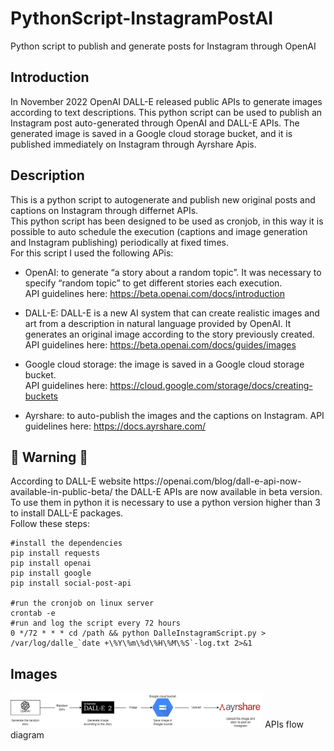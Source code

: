 # PythonScript-InstagramPostAI
Python script to publish and generate posts for Instagram through OpenAI


<h2> Introduction </h2>
In November 2022 OpenAI DALL-E released public APIs to generate images according to text descriptions. This python script can be used to publish an Instagram post auto-generated through OpenAI and DALL-E APIs. The generated image is saved in a Google cloud storage bucket, and it is published immediately on Instagram through Ayrshare Apis.

<h2> Description </h2>
This is a python script to autogenerate and publish new original posts and captions on Instagram through differnet APIs. <br>
This python script has been designed to be used as cronjob, in this way it is possible to auto schedule the execution (captions and image generation and Instagram publishing) periodically at fixed times.<br>
For this script I used the following APis: <br>

- OpenAI: to generate “a story about a random topic”. It was necessary to specify “random topic” to get different stories each execution. <br>
API guidelines here: https://beta.openai.com/docs/introduction

- DALL-E: DALL-E is a new AI system that can create realistic images and art from a description in natural language provided by OpenAI. It generates an original image according to the story previously created.<br>
API guidelines here: https://beta.openai.com/docs/guides/images

- Google cloud storage: the image is saved in a Google cloud storage bucket.<br>
API guidelines here: https://cloud.google.com/storage/docs/creating-buckets

- Ayrshare: to auto-publish the images and the captions on Instagram.
API guidelines here: https://docs.ayrshare.com/



<h2>&#x1F53A; Warning &#x1F53A; </h2>
According to DALL-E website https://openai.com/blog/dall-e-api-now-available-in-public-beta/ the DALL-E APIs are now available in beta version. To use them in python it is necessary to use a python version higher than 3 to install DALL-E packages.<br>
Follow these steps:<br>

```
#install the dependencies 
pip install requests
pip install openai
pip install google
pip install social-post-api

#run the cronjob on linux server
crontab -e
#run and log the script every 72 hours
0 */72 * * * cd /path && python DalleInstagramScript.py > /var/log/dalle_`date +\%Y\%m\%d\%H\%M\%S`-log.txt 2>&1
```




<h2> Images </h2>
<img src="screenshot/screenshot1.png" width="80%"/>
APIs flow diagram


